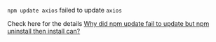 `npm update axios` failed to update `axios`

Check here for the details  [Why did npm update fail to update but npm uninstall then install can?](https://stackoverflow.com/questions/72441858/why-did-npm-update-fail-to-update-but-npm-uninstall-then-install-can)

